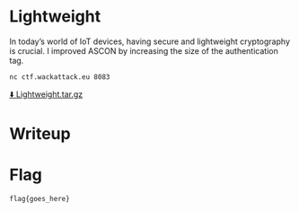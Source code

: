 # Lightweight

In today’s world of IoT devices, having secure and lightweight cryptography is crucial.
I improved ASCON by increasing the size of the authentication tag.

```
nc ctf.wackattack.eu 8083
```

[⬇️ Lightweight.tar.gz](./Lightweight.tar.gz)

# Writeup

<Enter writeup here>

# Flag

```
flag{goes_here}
```
